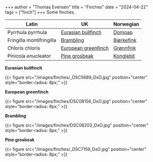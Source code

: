 +++
author = "Thomas Evensen"
title = "Finches"
date = "2024-04-22"
tags = ["finch"]
+++
Some finches.

| Latin      | UK | Norwegian |
| --------- |  --------- |    --------- |
| Pyrrhula pyrrhula | [Eurasian bullfinch](https://en.wikipedia.org/wiki/Eurasian_bullfinch) |  [Dompap](https://no.wikipedia.org/wiki/Dompap) |
| Fringilla montifringilla | [Brambling](https://en.wikipedia.org/wiki/Brambling) |  [Bjørkefink](https://nn.wikipedia.org/wiki/Bjørkefink)  |
| Chloris chloris | [European greenfinch](https://en.wikipedia.org/wiki/European_greenfinch) |  [Grønnfink](https://no.wikipedia.org/wiki/Grønnfink) |
| Pinicola enucleator | [Pine grosbeak](https://en.wikipedia.org/wiki/Pine_grosbeak) |  [Konglebit](https://no.wikipedia.org/wiki/Konglebit) |

**Eurasian bullfinch**

{{< figure src="/images/finches/_DSC5689_DxO.jpg" position="center" style="border-radius: 8px;" >}}

**European greenfinch**

{{< figure src="/images/finches/DSC08158_DxO.jpg" position="center" style="border-radius: 8px;" >}}

**Brambling**

{{< figure src="/images/finches/DSC08203_DxO.jpg" position="center" style="border-radius: 8px;" >}}

**Pine grosbeak**

{{< figure src="/images/finches/_DSC7159_DxO.jpg" position="center" style="border-radius: 8px;" >}}

